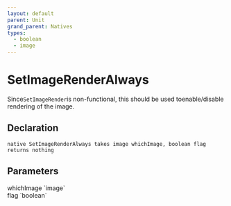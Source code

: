 ```yaml
---
layout: default
parent: Unit
grand_parent: Natives
types:
  - boolean
  - image
---
```


# SetImageRenderAlways
Since`SetImageRender`is non-functional, this should be used toenable/disable rendering of the image.

## Declaration

```
native SetImageRenderAlways takes image whichImage, boolean flag returns nothing
```

## Parameters
<dl>
  <dt>whichImage `image`</dt>
  <dd></dd>

  <dt>flag `boolean`</dt>
  <dd></dd>
</dl>